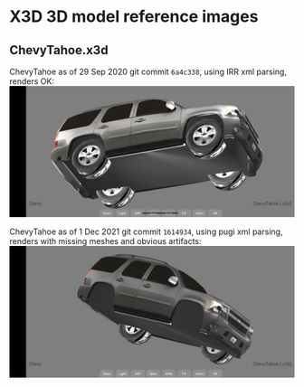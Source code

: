 # X3D 3D model reference images

## ChevyTahoe.x3d
ChevyTahoe as of 29 Sep 2020 git commit `6a4c338`, using IRR xml parsing, renders OK:
![ChevyTahoe_x3d_irr_xml.png](screenshots%2FChevyTahoe_x3d_irr_xml.png)

ChevyTahoe as of 1 Dec 2021 git commit `1614934`, using pugi xml parsing, renders with 
missing meshes and obvious artifacts:
![ChevyTahoe_x3d_pugi_xml.png](screenshots%2FChevyTahoe_x3d_pugi_xml.png)

